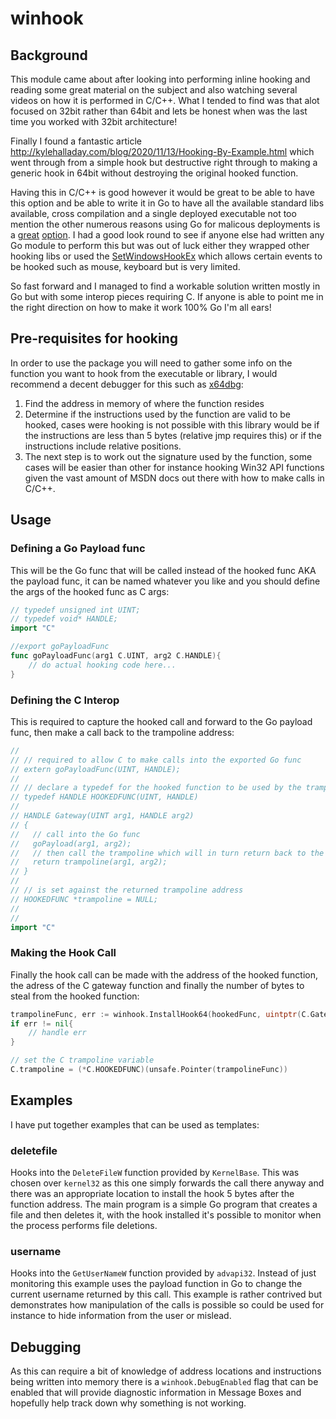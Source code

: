 # winhook

## Background

This module came about after looking into performing inline hooking and reading some great material on the subject and also watching several videos on how it is performed in C/C++. What I tended to find was that alot focused on 32bit rather than 64bit and lets be honest when was the last time you worked with 32bit architecture! 

Finally I found a fantastic article http://kylehalladay.com/blog/2020/11/13/Hooking-By-Example.html which went through from a simple hook but destructive right through to making a generic hook in 64bit without destroying the original hooked function.

Having this in C/C++ is good however it would be great to be able to have this option and be able to write it in Go to have all the available standard libs available, cross compilation and a single deployed executable not too mention the other numerous reasons using Go for malicous deployments is a [great](https://www.youtube.com/watch?v=3RQb05ITSyk) [option](https://www.youtube.com/watch?v=AGLunpPtOgM). I had a good look round to see if anyone else had written any Go module to perform this but was out of luck either they wrapped other hooking libs or used the [SetWindowsHookEx](https://learn.microsoft.com/en-us/windows/win32/api/winuser/nf-winuser-setwindowshookexa) which allows certain events to be hooked such as mouse, keyboard but is very limited.

So fast forward and I managed to find a workable solution written mostly in Go but with some interop pieces requiring C. If anyone is able to point me in the right direction on how to make it work 100% Go I'm all ears!

## Pre-requisites for hooking

In order to use the package you will need to gather some info on the function you want to hook from the executable or library, I would recommend a decent debugger for this such as [x64dbg](https://x64dbg.com/):

1. Find the address in memory of where the function resides
2. Determine if the instructions used by the function are valid to be hooked, cases were hooking is not possible with this library would be if the instructions are less than 5 bytes (relative jmp requires this) or if the instructions include relative positions.
3. The next step is to work out the signature used by the function, some cases will be easier than other for instance hooking Win32 API functions given the vast amount of MSDN docs out there with how to make calls in C/C++.

## Usage

### Defining a Go Payload func

This will be the Go func that will be called instead of the hooked func AKA the payload func, it can be named whatever you like and you should define the args of the hooked func as C args:

~~~go
// typedef unsigned int UINT;
// typedef void* HANDLE;
import "C"

//export goPayloadFunc
func goPayloadFunc(arg1 C.UINT, arg2 C.HANDLE){
    // do actual hooking code here...
}
~~~

### Defining the C Interop 

This is required to capture the hooked call and forward to the Go payload func, then make a call back to the trampoline address:

~~~go
//
// // required to allow C to make calls into the exported Go func
// extern goPayloadFunc(UINT, HANDLE);
//
// // declare a typedef for the hooked function to be used by the trampoline
// typedef HANDLE HOOKEDFUNC(UINT, HANDLE)
//
// HANDLE Gateway(UINT arg1, HANDLE arg2)
// {
//   // call into the Go func
//   goPayload(arg1, arg2);
//   // then call the trampoline which will in turn return back to the hooked function
//   return trampoline(arg1, arg2);   
// }
//
// // is set against the returned trampoline address
// HOOKEDFUNC *trampoline = NULL;
//
//
import "C"
~~~

### Making the Hook Call

Finally the hook call can be made with the address of the hooked function, the adress of the C gateway function and finally the number of bytes to steal from the hooked function:

~~~go
trampolineFunc, err := winhook.InstallHook64(hookedFunc, uintptr(C.Gateway), 5)
if err != nil{
    // handle err
}

// set the C trampoline variable
C.trampoline = (*C.HOOKEDFUNC)(unsafe.Pointer(trampolineFunc))
~~~

## Examples

I have put together examples that can be used as templates:

### deletefile

Hooks into the `DeleteFileW` function provided by `KernelBase`. This was chosen over `kernel32` as this one simply forwards the call there anyway and there was an appropriate location to install the hook 5 bytes after the function address. The main program is a simple Go program that creates a file and then deletes it, with the hook installed it's possible to monitor when the process performs file deletions.


### username

Hooks into the `GetUserNameW` function provided by `advapi32`. Instead of just monitoring this example uses the payload function in Go to change the current username returned by this call. This example is rather contrived but demonstrates how manipulation of the calls is possible so could be used for instance to hide information from the user or mislead.

## Debugging

As this can require a bit of knowledge of address locations and instructions being written into memory there is a `winhook.DebugEnabled` flag that can be enabled that will provide diagnostic information in Message Boxes and hopefully help track down why something is not working.